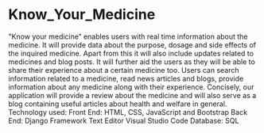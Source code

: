 # Know_Your_Medicine
"Know your medicine” enables users with real time information about the medicine. It will provide data about the purpose, dosage and side effects of the inquired medicine. Apart from this it will also include updates related to medicines and blog posts. It will further aid the users as they will be able to share their experience about a certain medicine too.
Users can search information related to a medicine, read news articles and blogs, provide information about any medicine along with their experience.
Concisely, our application will provide a review about the medicine and will also serve as a blog containing useful articles about health and welfare in general.
Technology used:
Front End:
	HTML, CSS, JavaScript and Bootstrap
Back End:
	Django Framework
Text Editor
	Visual Studio Code
Database:
	SQL



